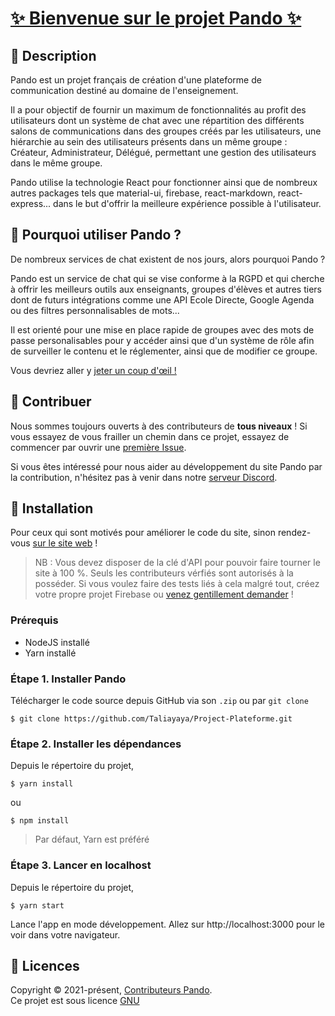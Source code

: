 # [✨ Bienvenue sur le projet Pando ✨](https://pando-5ec96.web.app)

## 📃 Description

Pando est un projet français de création d'une plateforme de communication destiné au domaine de l'enseignement.

Il a pour objectif de fournir un maximum de fonctionnalités au profit des utilisateurs dont un système de chat avec une répartition des différents salons de communications dans des groupes créés par les utilisateurs, une hiérarchie au sein des utilisateurs présents dans un même groupe : Créateur, Administrateur, Délégué, permettant une gestion des utilisateurs dans le même groupe.

Pando utilise la technologie React pour fonctionner ainsi que de nombreux autres packages tels que material-ui, firebase, react-markdown, react-express... dans le but d'offrir la meilleure expérience possible à l'utilisateur.

## 🎀 Pourquoi utiliser Pando ?

De nombreux services de chat existent de nos jours, alors pourquoi Pando ?

Pando est un service de chat qui se vise conforme à la RGPD et qui cherche à offrir les meilleurs outils aux enseignants, groupes d'élèves et autres tiers dont de futurs intégrations comme une API Ecole Directe, Google Agenda ou des filtres personnalisables de mots...

Il est orienté pour une mise en place rapide de groupes avec des mots de passe personalisables pour y accéder ainsi que d'un système de rôle afin de surveiller le contenu et le réglementer, ainsi que de modifier ce groupe.

Vous devriez aller y [jeter un coup d'œil !](https://pando-5ec96.web.app)

## 🤝 Contribuer

Nous sommes toujours ouverts à des contributeurs de **tous niveaux** ! Si vous essayez de vous frailler un chemin dans ce projet, essayez de commencer par ouvrir une [première Issue](https://github.com/Taliayaya/Project-Plateforme/issues/new).

Si vous êtes intéressé pour nous aider au développement du site Pando par la contribution, n'hésitez pas à venir dans notre [serveur Discord](https://discord.gg/DG6Y2MCRBN).

## 🚀 Installation

Pour ceux qui sont motivés pour améliorer le code du site, sinon rendez-vous [sur le site web](https://pando-5ec96.web.app) !

> NB : Vous devez disposer de la clé d'API pour pouvoir faire tourner le site à 100 %. Seuls les contributeurs vérfiés sont autorisés à la posséder. Si vous voulez faire des tests liés à cela malgré tout, créez votre propre projet Firebase ou [venez gentillement demander](https://discord.gg/DG6Y2MCRBN) !

### Prérequis

-   NodeJS installé
-   Yarn installé

### Étape 1. Installer Pando

Télécharger le code source depuis GitHub via son `.zip` ou par `git clone`

```shell
$ git clone https://github.com/Taliayaya/Project-Plateforme.git
```

### Étape 2. Installer les dépendances

Depuis le répertoire du projet,

```shell
$ yarn install
```

ou

```shell
$ npm install
```

> Par défaut, Yarn est préféré

### Étape 3. Lancer en localhost

Depuis le répertoire du projet,

```shell
$ yarn start
```

Lance l'app en mode développement.
Allez sur http://localhost:3000 pour le voir dans votre navigateur.

## 📝 Licences

Copyright © 2021-présent, [Contributeurs Pando](https://github.com/Taliayaya/Project-Plateforme/graphs/contributors). <br />
Ce projet est sous licence [GNU](https://github.com/Taliayaya/Project-Plateforme/blob/main/LICENSE)
